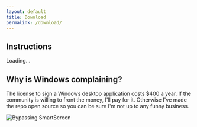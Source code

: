 ```yaml
---
layout: default
title: Download
permalink: /download/
---
```


<script src="https://cdn.jsdelivr.net/npm/axios/dist/axios.min.js"></script>
<script
			  src="https://code.jquery.com/jquery-3.5.1.min.js"
			  integrity="sha256-9/aliU8dGd2tb6OSsuzixeV4y/faTqgFtohetphbbj0="
			  crossorigin="anonymous"></script>
<script>
	axios.get('https://api.github.com/repos/nrcrast/DbdPerkTool/releases/latest').then((resp) => {
		console.log(resp.data.name);
		$('#dbd-download-instructions')[0].innerHTML = `Download the latest release (v${resp.data.name}) <a href="https://files.dbdicontoolbox.com/file/dbd-icon-toolbox/Dead-By-Daylight-Icon-Toolbox-Latest.msi">here</a>. If you have trouble with the .msi, you can try using the alternative .exe installer <a href="https://files.dbdicontoolbox.com/file/dbd-icon-toolbox/Dead-By-Daylight-Icon-Toolbox-Latest.exe">here</a>`;
		console.log($('#dbd-download-instructions'));
	});
</script>

## Instructions

<p id="dbd-download-instructions">
Loading...
</p>

## Why is Windows complaining?

The license to sign a Windows desktop application costs \$400 a year. If the community is willing to front the money, I'll pay for it. Otherwise I've made the repo open source so you can be sure I'm not up to any funny business.

![Bypassing SmartScreen](../images/windows-smartscreen.png)
